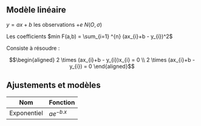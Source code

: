 ## Modèle linéaire

$y = ax + b$ les observations $+ e ~ N(O, \sigma )$

Les coefficients $min F(a,b) = \sum_{i=1} ^{n} (ax_{i}+b - y_{i})^2$

Consiste à résoudre :

$$\begin{aligned}
    2 \times (ax_{i}+b - y_{i})x_{i} = 0 \\ 
    2 \times (ax_{i}+b - y_{i}) = 0
\end{aligned}$$

## Ajustements et modèles

Nom	 		| Fonction 
------------|---
Exponentiel	| ${ae}^{- b.x}$
